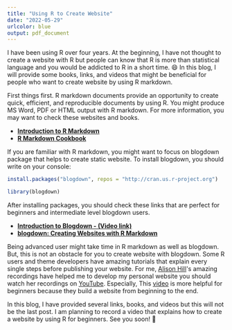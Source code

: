 ```yaml
---
title: "Using R to Create Website"
date: "2022-05-29"
urlcolor: blue
output: pdf_document
---
```


I have been using R over four years. At the beginning, I have not thought to create a website with R but people can know that R is more than statistical language and you would be addicted to R in a short time. :smile: In this blog, I will provide some books, links, and videos that might be beneficial for people who want to create website by using R markdown. 

First things first. R markdown documents provide an opportunity to create quick, efficient, and reproducible documents by using R. You might produce MS Word, PDF or HTML output with R markdown. For more information, you may want to check these websites and books. 

- [**Introduction to R Markdown**](https://rmarkdown.rstudio.com/articles_intro.html)
- [**R Markdown Cookbook**](https://bookdown.org/yihui/rmarkdown-cookbook/)

If you are familiar with R markdown, you might want to focus on blogdown package that helps to create static website. To install blogdown, you should write on your console:


```r
install.packages("blogdown", repos = "http://cran.us.r-project.org")

library(blogdown)
```

After installing packages, you should check these links that are perfect for beginners and intermediate level blogdown users. 

- [**Introduction to Blogdown - (Video link)**](https://www.youtube.com/watch?v=CjTLN-FXiFA)
- [**blogdown: Creating Websites with R Markdown**](https://bookdown.org/yihui/blogdown/)

Being advanced user might take time in R markdown as well as blogdown. But, this is not an obstacle for you to create website with blogdown. Some R users and theme developers have amazing tutorials that explain every single steps before publishing your website. For me, [Alison Hill](https://www.apreshill.com/)'s amazing recordings have helped me to develop my personal website you should watch her recordings on [YouTube](https://www.youtube.com/channel/UCQYM-t2ut2zXr4d7TIFya1A). Especially, This [video](https://www.youtube.com/watch?v=AADnslLpzJ4) is more helpful for beginners because they build a website from beginning to the end. 

In this blog, I have provided several links, books, and videos but this will not be the last post. I am planning to record a video that explains how to create a website by using R for beginners. See you soon! :wave:  




